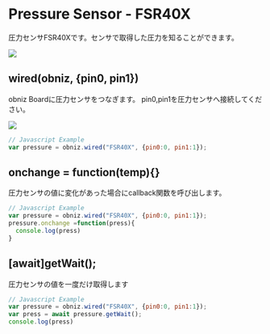 # Pressure Sensor - FSR40X
圧力センサFSR40Xです。センサで取得した圧力を知ることができます。

![](image.jpg)

## wired(obniz, {pin0, pin1})
obniz Boardに圧力センサをつなぎます。
pin0,pin1を圧力センサへ接続してください。

![](wired.png)
```javascript
// Javascript Example
var pressure = obniz.wired("FSR40X", {pin0:0, pin1:1});
```

## onchange = function(temp){}
圧力センサの値に変化があった場合にcallback関数を呼び出します。

```javascript
// Javascript Example
var pressure = obniz.wired("FSR40X", {pin0:0, pin1:1});
pressure.onchange =function(press){
  console.log(press)
}
```

## [await]getWait();
圧力センサの値を一度だけ取得します

```javascript
// Javascript Example
var pressure = obniz.wired("FSR40X", {pin0:0, pin1:1});
var press = await pressure.getWait();
console.log(press)
```
